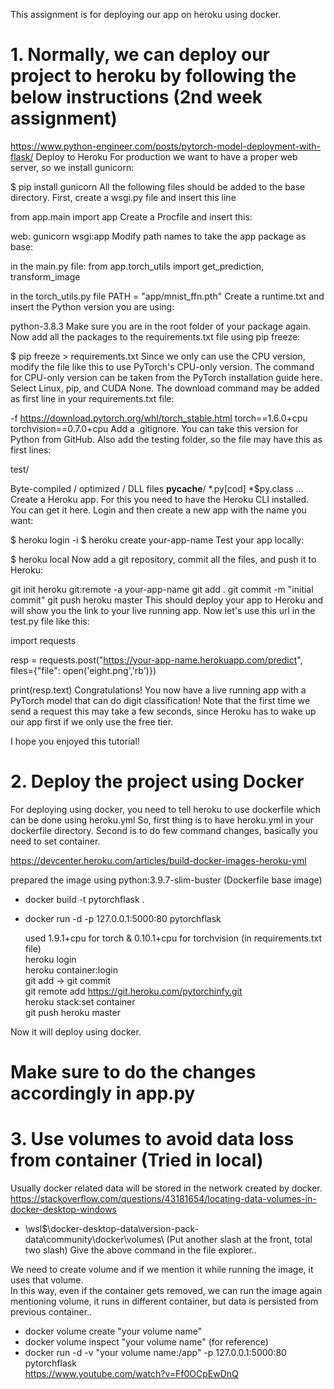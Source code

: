 This assignment is for deploying our app on heroku using docker.

# 1. Normally, we can deploy our project to heroku by following the below instructions (2nd week assignment)

https://www.python-engineer.com/posts/pytorch-model-deployment-with-flask/
Deploy to Heroku
For production we want to have a proper web server, so we install gunicorn:

$ pip install gunicorn
All the following files should be added to the base directory. First, create a wsgi.py file and insert this line

from app.main import app
Create a Procfile and insert this:

web: gunicorn wsgi:app
Modify path names to take the app package as base:

in the main.py file:
from app.torch_utils import get_prediction, transform_image

in the torch_utils.py file
PATH = "app/mnist_ffn.pth"
Create a runtime.txt and insert the Python version you are using:

python-3.8.3
Make sure you are in the root folder of your package again. Now add all the packages to the requirements.txt file using pip freeze:

$ pip freeze > requirements.txt
Since we only can use the CPU version, modify the file like this to use PyTorch's CPU-only version. The command for CPU-only version can be taken from the PyTorch installation guide here. Select Linux, pip, and CUDA None. The download command may be added as first line in your requirements.txt file:

-f https://download.pytorch.org/whl/torch_stable.html
torch==1.6.0+cpu
torchvision==0.7.0+cpu
Add a .gitignore. You can take this version for Python from GitHub. Also add the testing folder, so the file may have this as first lines:

test/

Byte-compiled / optimized / DLL files
__pycache__/
*.py[cod]
*$py.class
...
Create a Heroku app. For this you need to have the Heroku CLI installed. You can get it here. Login and then create a new app with the name you want:

$ heroku login -i
$ heroku create your-app-name
Test your app locally:

$ heroku local
Now add a git repository, commit all the files, and push it to Heroku:

git init
heroku git:remote -a your-app-name
git add .
git commit -m "initial commit"
git push heroku master
This should deploy your app to Heroku and will show you the link to your live running app. Now let's use this url in the test.py file like this:

import requests

resp = requests.post("https://your-app-name.herokuapp.com/predict",
                     files={"file": open('eight.png','rb')})

print(resp.text)
Congratulations! You now have a live running app with a PyTorch model that can do digit classification! Note that the first time we send a request this may take a few seconds, since Heroku has to wake up our app first if we only use the free tier.

I hope you enjoyed this tutorial!





# 2. Deploy the project using Docker
For deploying using docker, you need to tell heroku to use dockerfile which can be done using heroku.yml
So, first thing is to have heroku.yml in your dockerfile directory.
Second is to do few command changes, basically you need to set container.

https://devcenter.heroku.com/articles/build-docker-images-heroku-yml

prepared the image using 
python:3.9.7-slim-buster (Dockerfile base image)
 - docker build -t pytorchflask .

 - docker run -d -p 127.0.0.1:5000:80 pytorchflask

	used 1.9.1+cpu for torch & 0.10.1+cpu for torchvision (in requirements.txt file)  
	heroku login  
	heroku container:login   
	git add -> git commit  
	git remote add https://git.heroku.com/pytorchinfy.git  
	heroku stack:set container  
	git push heroku master  
	
Now it will deploy using docker.	

# Make sure to do the changes accordingly in app.py


# 3. Use volumes to avoid data loss from container (Tried in local)  

Usually docker related data will be stored in the network created by docker.  
https://stackoverflow.com/questions/43181654/locating-data-volumes-in-docker-desktop-windows  
-  \\wsl$\docker-desktop-data\version-pack-data\community\docker\volumes\ (Put another slash at the front, total two slash)
Give the above command in the file explorer..  

We need to create volume and if we mention it while running the image, it uses that volume.  
In this way, even if the container gets removed, we can run the image again mentioning volume, it runs in different container, but data is persisted from  
previous container..  

- docker volume create "your volume name"  
- docker volume inspect "your volume name" (for reference)  
- docker run -d -v "your volume name:/app" -p 127.0.0.1:5000:80 pytorchflask  
https://www.youtube.com/watch?v=Ff0OCpEwDnQ  
